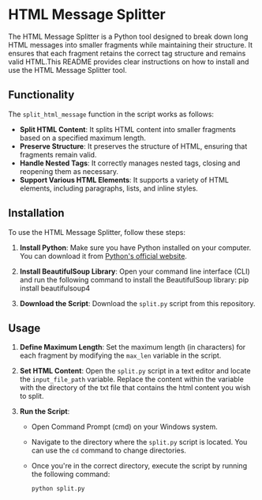 # HTML Message Splitter

The HTML Message Splitter is a Python tool designed to break down long HTML messages into smaller fragments while maintaining their structure. It ensures that each fragment retains the correct tag structure and remains valid HTML.This README provides clear instructions on how to install and use the HTML Message Splitter tool.

## Functionality

The `split_html_message` function in the script works as follows:

- **Split HTML Content**: It splits HTML content into smaller fragments based on a specified maximum length.
- **Preserve Structure**: It preserves the structure of HTML, ensuring that fragments remain valid.
- **Handle Nested Tags**: It correctly manages nested tags, closing and reopening them as necessary.
- **Support Various HTML Elements**: It supports a variety of HTML elements, including paragraphs, lists, and inline styles.

## Installation

To use the HTML Message Splitter, follow these steps:

1. **Install Python**: Make sure you have Python installed on your computer. You can download it from [Python's official website](https://www.python.org/downloads/).

2. **Install BeautifulSoup Library**: Open your command line interface (CLI) and run the following command to install the BeautifulSoup library:
   pip install beautifulsoup4
   
4. **Download the Script**: Download the `split.py` script from this repository. 

## Usage

1. **Define Maximum Length**: Set the maximum length (in characters) for each fragment by modifying the `max_len` variable in the script.

2. **Set HTML Content**: Open the `split.py` script in a text editor and locate the `input_file_path` variable. Replace the content within the variable with the directory of the txt file that contains the html content you wish to split.

3. **Run the Script**:
   - Open Command Prompt (cmd) on your Windows system.
   - Navigate to the directory where the `split.py` script is located. You can use the `cd` command to change directories.
   - Once you're in the correct directory, execute the script by running the following command:

     ```
     python split.py
     ```



